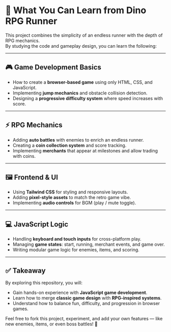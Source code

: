 # 📘 What You Can Learn from Dino RPG Runner

This project combines the simplicity of an endless runner with the depth of RPG mechanics.  
By studying the code and gameplay design, you can learn the following:

---

## 🎮 Game Development Basics
- How to create a **browser-based game** using only HTML, CSS, and JavaScript.
- Implementing **jump mechanics** and obstacle collision detection.
- Designing a **progressive difficulty system** where speed increases with score.

---

## ⚡ RPG Mechanics
- Adding **auto battles** with enemies to enrich an endless runner.
- Creating a **coin collection system** and score tracking.
- Implementing **merchants** that appear at milestones and allow trading with coins.

---

## 🖼️ Frontend & UI
- Using **Tailwind CSS** for styling and responsive layouts.
- Adding **pixel-style assets** to match the retro game vibe.
- Implementing **audio controls** for BGM (play / mute toggle).

---

## 💻 JavaScript Logic
- Handling **keyboard and touch inputs** for cross-platform play.
- Managing **game states**: start, running, merchant events, and game over.
- Writing modular game logic for enemies, items, and scoring.

---

## ✅ Takeaway
By exploring this repository, you will:
- Gain hands-on experience with **JavaScript game development**.
- Learn how to merge **classic game design** with **RPG-inspired systems**.
- Understand how to balance fun, difficulty, and progression in browser games.

Feel free to fork this project, experiment, and add your own features — like new enemies, items, or even boss battles! 🚀
